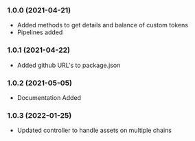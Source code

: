 ### 1.0.0 (2021-04-21)

* Added methods to get details and balance of custom tokens
* Pipelines added

### 1.0.1 (2021-04-22)

* Added github URL's to package.json

### 1.0.2 (2021-05-05)

* Documentation Added

### 1.0.3 (2022-01-25)

* Updated controller to handle assets on multiple chains